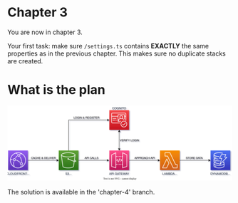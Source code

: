 # Chapter 3

You are now in chapter 3.

Your first task: make sure `/settings.ts` contains **EXACTLY** the same
properties as in the previous chapter. This makes sure no duplicate stacks
are created.

# What is the plan

![chapter3](./img/chapter-3.drawio.svg)

The solution is available in the 'chapter-4' branch.
